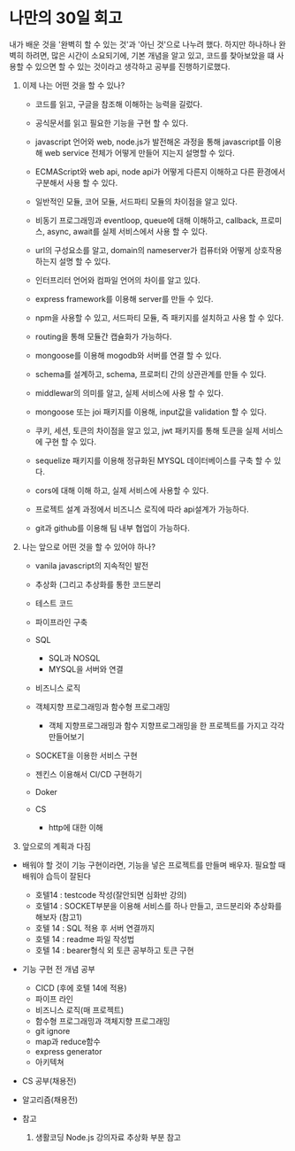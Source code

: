 # 나만의 30일 회고

내가 배운 것을 '완벽히 할 수 있는 것'과 '아닌 것'으로 나누려 했다. 하지만 하나하나 완벽히 하려면, 많은 시간이 소요되기에, 기본 개념을 알고 있고, 코드를 찾아보았을 떄 사용할 수 있으면 할 수 있는 것이라고 생각하고 공부를 진행하기로했다.

1. 이제 나는 어떤 것을 할 수 있나?

   - 코드를 읽고, 구글을 참조해 이해하는 능력을 길렀다.
   - 공식문서를 읽고 필요한 기능을 구현 할 수 있다.
   - javascript 언어와 web, node.js가 발전해온 과정을 통해 javascript를 이용해 web service 전체가 어떻게 만들어 지는지 설명할 수 있다.
   - ECMAScript와 web api, node api가 어떻게 다른지 이해하고 다른 환경에서 구분해서 사용 할 수 있다.
   - 일반적인 모듈, 코어 모듈, 서드파티 모듈의 차이점을 알고 있다.
   - 비동기 프로그래밍과 eventloop, queue에 대해 이해하고, callback, 프로미스, async, await를 실제 서비스에서 사용 할 수 있다.
   - url의 구성요소를 알고, domain의 nameserver가 컴퓨터와 어떻게 상호작용 하는지 설명 할 수 있다.
   - 인터프리터 언어와 컴파일 언어의 차이를 알고 있다.

   - express framework를 이용해 server를 만들 수 있다.
   - npm을 사용할 수 있고, 서드파티 모듈, 즉 패키지를 설치하고 사용 할 수 있다.
   - routing을 통해 모듈간 캡슐화가 가능하다.
   - mongoose를 이용해 mogodb와 서버를 연결 할 수 있다.
   - schema를 설계하고, schema, 프로퍼티 간의 상관관계를 만들 수 있다.
   - middlewar의 의미를 알고, 실제 서비스에 사용 할 수 있다.
   - mongoose 또는 joi 패키지를 이용해, input값을 validation 할 수 있다.
   - 쿠키, 세션, 토큰의 차이점을 알고 있고, jwt 패키지를 통해 토큰을 실제 서비스에 구현 할 수 있다.
   - sequelize 패키지를 이용해 정규화된 MYSQL 데이터베이스를 구축 할 수 있다.
   - cors에 대해 이해 하고, 실제 서비스에 사용할 수 있다.

   - 프로젝트 설계 과정에서 비즈니스 로직에 따라 api설계가 가능하다.
   - git과 github를 이용해 팀 내부 협업이 가능하다.

2. 나는 앞으로 어떤 것을 할 수 있어야 하나?

   - vanila javascript의 지속적인 발전
   - 추상화 (그리고 추상화를 통한 코드분리
   - 테스트 코드
   - 파이프라인 구축
   - SQL
     - SQL과 NOSQL
     - MYSQL을 서버와 연결
   - 비즈니스 로직
   - 객체지향 프로그래밍과 함수형 프로그래밍
     - 객체 지향프로그래밍과 함수 지향프로그래밍을 한 프로젝트를 가지고 각각 만들어보기
   - SOCKET을 이용한 서비스 구현
   - 젠킨스 이용해서 CI/CD 구현하기
   - Doker

   - CS
     - http에 대한 이해

3. 앞으로의 계획과 다짐

- 배워야 할 것이 기능 구현이라면, 기능을 넣은 프로젝트를 만들며 배우자. 필요할 때 배워야 습득이 잘된다

  - 호텔14 : testcode 작성(잘안되면 심화반 강의)
  - 호텔14 : SOCKET부분을 이용해 서비스를 하나 만들고, 코드분리와 추상화를 해보자 (참고1)
  - 호텔 14 : SQL 적용 후 서버 연결까지
  - 호텔 14 : readme 파일 작성법
  - 호텔 14 : bearer형식 외 토큰 공부하고 토큰 구현

- 기능 구현 전 개념 공부

  - CICD (후에 호텔 14에 적용)
  - 파이프 라인
  - 비즈니스 로직(매 프로젝트)
  - 함수형 프로그래밍과 객체지향 프로그래밍
  - git ignore
  - map과 reduce함수
  - express generator
  - 아키텍쳐

- CS 공부(채용전)
- 알고리즘(채용전)

- 참고
  1. 생활코딩 Node.js 강의자료 추상화 부분 참고

